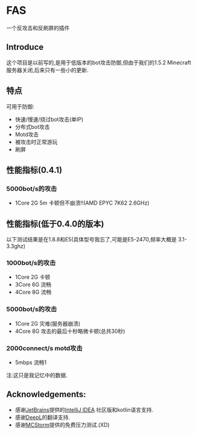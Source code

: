 # FAS

一个反攻击和反刷屏的插件

## Introduce

这个项目是以前写的,是用于低版本的bot攻击防御,但由于我们的1.5.2 Minecraft服务器关闭,后来只有一些小的更新.

## 特点

可用于防御:

- 快速/慢速/绕过bot攻击(单IP)
- 分布式bot攻击
- Motd攻击
- 被攻击时正常游玩
- 刷屏

## 性能指标(0.4.1)

### 5000bot/s的攻击

- 1Core 2G 5m 卡顿但不崩溃!!(AMD EPYC 7K62 2.6GHz)

## 性能指标(低于0.4.0的版本)

以下测试结果是在1.8.8和E5(具体型号我忘了,可能是E5-2470,频率大概是
3.1-3.3ghz)

### 1000bot/s的攻击

- 1Core 2G 卡顿
- 3Core 6G 流畅
- 4Core 8G 流畅

### 5000bot/s的攻击

- 1Core 2G 灾难(服务器崩溃)
- 4Core 8G 攻击的最后十秒略微卡顿(总共30秒)

### 2000connect/s motd攻击

- 5mbps 流畅1

注:这只是我记忆中的数据.

## Acknowledgements:

- 感谢[JetBrains](https://www.jetbrains.com/)提供的[IntelliJ IDEA](https://www.jetbrains.com/idea/download/)
  社区版和kotlin语言支持.
- 感谢[DeepL](https://www.deepl.com/)的翻译支持.
- 感谢[MCStorm](https://mcstorm.ru/)提供的免费压力测试.(XD)